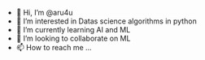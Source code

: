 - 👋 Hi, I’m @aru4u
- 👀 I’m interested in Datas science algorithms in python
- 🌱 I’m currently learning AI and ML
- 💞️ I’m looking to collaborate on ML
- 📫 How to reach me ...

<!---
aru4u/aru4u is a ✨ special ✨ repository because its `README.md` (this file) appears on your GitHub profile.
You can click the Preview link to take a look at your changes.
--->
